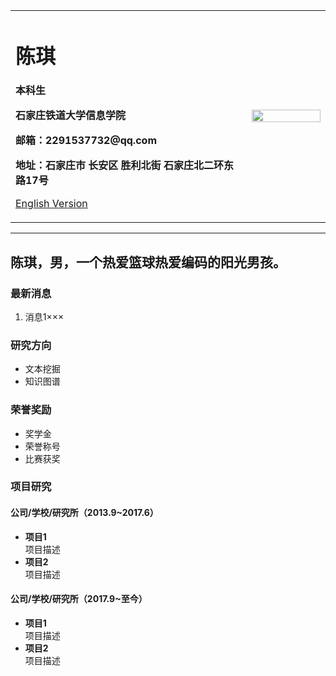 <div>
<table border="0">
  <tr>
    <td width="75%">
      <h1>陈琪</h1>
      <p><b>本科生</b></p>
      <p><b>石家庄铁道大学信息学院</b></p>
      <p><b>邮箱：2291537732@qq.com</b></p>
      <p><b>地址：石家庄市 长安区 胜利北街 石家庄北二环东路17号</b></p>
      <p><a href="/index-en.html">English Version</a></p>
    </td>
    <td width="25%">
      <img src="/zhengjianzhao.jpg" width="100%">
    </td>
  </tr>
</table>
</div>


---

陈琪，男，一个热爱篮球热爱编码的阳光男孩。
---

### 最新消息

1. 消息1×××

### 研究方向

- 文本挖掘
- 知识图谱

### 荣誉奖励

- 奖学金
- 荣誉称号
- 比赛获奖

### 项目研究

#### 公司/学校/研究所（2013.9~2017.6）

- **项目1**  
  项目描述
- **项目2**  
  项目描述

#### 公司/学校/研究所（2017.9~至今）

- **项目1**  
  项目描述
- **项目2**  
  项目描述
